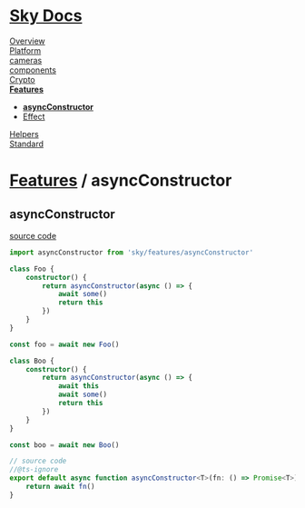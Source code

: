 <!--- This asyncConstructor was auto-generated using "npx sky readme" --> 

# [Sky Docs](/README.md)

[Overview](..%2F..%2Fdocs%2Foverview%2FOverview.md)   
[Platform](..%2F..%2F%40platform%2FPlatform.md)   
[cameras](..%2F..%2Fcameras%2Fcameras.md)   
[components](..%2F..%2Fcomponents%2Fcomponents.md)   
[Crypto](..%2F..%2Fcrypto%2FCrypto.md)   
**[Features](..%2F..%2Ffeatures%2FFeatures.md)**   
* **[asyncConstructor](..%2F..%2Ffeatures%2FasyncConstructor%2FasyncConstructor.md)**
* [Effect](..%2F..%2Ffeatures%2Feffect%2FEffect.md)
  
[Helpers](..%2F..%2Fhelpers%2FHelpers.md)   
[Standard](..%2F..%2Fstandard%2FStandard.md)   

# [Features](..%2F..%2Ffeatures%2FFeatures.md) / asyncConstructor

## asyncConstructor

[source code](%5FasyncConstructor.ts)

```typescript
import asyncConstructor from 'sky/features/asyncConstructor'

class Foo {
    constructor() {
        return asyncConstructor(async () => {
            await some()
            return this
        })
    }
}

const foo = await new Foo()

class Boo {
    constructor() {
        return asyncConstructor(async () => {
            await this
            await some()
            return this
        })
    }
}

const boo = await new Boo()

```

```typescript
// source code
//@ts-ignore
export default async function asyncConstructor<T>(fn: () => Promise<T>): T {
    return await fn()
}

```